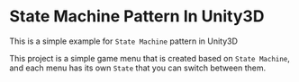 # State Machine Pattern In Unity3D

This is a simple example for `State Machine` pattern in Unity3D

This project is a simple game menu that is created based on `State Machine`, and each menu has its own `State` that you can switch between them.
